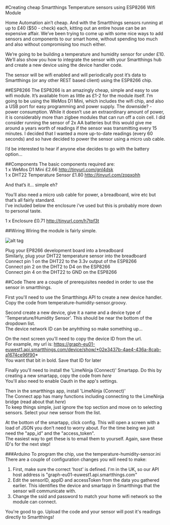 
#Creating cheap Smartthings Temperature sensors using ESP8266 Wifi Module

Home Automation ain’t cheap. And with the Smartthings sensors running at up to £40 ($50 - check) each, kitting out an entire house can be an expensive affair.
We’ve been trying to come up with some nice ways to add sensors and components to our smart home, without spending too much and also without compromising too much either.

We’re going to be building a temperature and humidity sensor for under £10. We’ll also show you how to integrate the sensor with your Smartthings hub and create a new device using the device handler code.

The sensor will be wifi enabled and will periodically post it’s data to Smartthings (or any other REST based client) using the ESP8266 chip.

##ESP8266
The ESP8266 is an amazingly cheap, simple and easy to use wifi module. It’s available from as little as £1-2 for the module itself. I’m going to be using the WeMos D1 Mini, which includes the wifi chip, and also a USB port for easy programming and power supply. The downside? - power consumption. While it doesn’t use an extraordinary amount of power, it is considerably more than zigbee modules that can run off a coin cell. I did consider running the sensor of 2x AA batteries but this would give me around a years worth of readings if the sensor was transmitting every 15 minutes. 
I decided that I wanted a more up-to-date readings (every 60 seconds) and so have decided to power the sensor using a micro usb cable.

I’d be interested to hear if anyone else decides to go with the battery option…


##Components
The basic components required are:  
1 x WeMos D1 Mini				£2.66		http://tinyurl.com/gnl4dsk  
1 x DHT22 Temperature Sensor		£1.80		http://tinyurl.com/zopxohh  

And that’s it… simple eh?  

You’ll also need a micro usb cable for power, a breadboard, wire etc but that’s all fairly standard.  
I’ve included below the enclosure i’ve used but this is probably more down to personal taste.  

1 x Enclosure					£0.71		http://tinyurl.com/h7tpf3t  

##Wiring
Wiring the module is fairly simple.   

![alt tag](http://i0.wp.com/beerandchips.azurewebsites.net/wp-content/uploads/2015/12/dht22-pinout.jpg)

Plug your EP8266 development board into a breadboard  
Similarly, plug your DHT22 temperature sensor into the breadboard  
Connect pin 1 on the DHT22 to the 3.3v output of the ESP8266  
Connect pin 2 on the DHT2 to D4 on the ESP8266  
Connect pin 4 on the DHT22 to GND on the ESP8266  

##Code
There are a couple of prerequisites needed in order to use the sensor in smartthings.  

First you'll need to use the Smartthings API to create a new device handler. Copy the code from temperature-humidity-sensor.groovy.  

Second create a new device, give it a name and a device type of 'Temperature/Humidity Sensor'. This should be near the bottom of the dropdown list.  
The device network ID can be anyhthing so make something up...  

On the next screen you'll need to copy the device ID from the url.  
For example, my url is: https://graph-eu01-euwest1.api.smartthings.com/device/show/*02e3437b-4ae4-436a-8cab-a1674ce96f90*  
You want that bit in bold. Save that ID for later

Finally you'll need to install the 'LimeNinja (Connect)' Smartapp. Do this by creating a new smartapp, copy the code from *here*  
You'll also need to enable Oauth in the app's settings.

Then in the smartthings app, install 'LimeNinja (Connect)'  
The Connect app has many functions including connecting to the LimeNinja bridge (read about that *here*)  
To keep things simple, just ignore the top section and move on to selecting sensors. Select your new sensor from the list.

At the bottom of the smartapp, click config. This will open a screen with a load of JSON you don't need to worry about. For the time being we just need the "app_id" and the "access_token".  
The easiest way to get these is to email them to yourself. Again, save these ID's for the next step!

###Arduino
To program the chip, use the temperature-humidity-sensor.ini  
There are a couple of configuration changes you will need to make:  

1. First, make sure the correct 'host' is defined. I'm in the UK, so our API host address is "graph-eu01-euwest1.api.smartthings.com"  
2. Edit the sensorID, appID and accessToken from the data you gathered earlier. This identifies the device and smartapp in Smartthings that the sensor will communicate with.  
3. Change the ssid and password to match your home wifi network so the module can connect.  

You're good to go. Upload the code and your sensor will post it's readings directly to Smartthings!